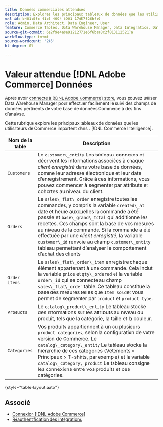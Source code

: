 ```yaml
---
title: Données commerciales attendues
description: Explorez les principaux tableaux de données que les utilisateurs de Commerce importent dans Commerce Intelligence.
exl-id: b481c8fc-41b6-4094-8901-17d57f26bfc0
role: Admin, Data Architect, Data Engineer, User
feature: Commerce Tables, Data Warehouse Manager, Data Integration, Data Import/Export
source-git-commit: 6e2f9e4a9e91212771e6f6baa8c2f8101125217a
workflow-type: tm+mt
source-wordcount: '245'
ht-degree: 0%

---
```


# Valeur attendue [!DNL Adobe Commerce] Données

Après avoir [connecté à [!DNL Adobe Commerce] store](../../../data-analyst/importing-data/integrations/magento.md), vous pouvez utiliser Data Warehouse Manager pour effectuer facilement le suivi des champs de données pertinents de votre base de données Commerce à des fins d’analyse.

Cette rubrique explore les principaux tableaux de données que les utilisateurs de Commerce importent dans . [!DNL Commerce Intelligence].

| **Nom de la table** | **Description** |
|-----|-----|
| `Customers` | Le `customer\_entity` Les tableaux connexes et décrivent les informations associées à chaque *client enregistré* dans votre base de données, comme leur adresse électronique et leur date d’enregistrement. Grâce à ces informations, vous pouvez commencer à segmenter par attributs et cohortes au niveau du client. |
| `Orders` | Le `sales\_flat\_order` enregistre toutes les commandes, y compris la variable `created\_at` date et heure auxquelles la commande a été passée et `base\_grand\_total` qui additionne les recettes. Ces champs sont la base de vos mesures au niveau de la commande. Si la commande a été effectuée par une *client enregistré*, la variable `customer\_id` renvoie au champ  `customer\_entity` tableau permettant d’analyser le comportement d’achat des clients. |
| `Order items` | Le `sales\_flat\_order\_item` enregistre chaque élément appartenant à une commande. Cela inclut la variable `price` et `qty\_ordered` et la variable `order\_id` qui se connecte au champ `sales\_flat\_order` table. Ce tableau constitue la base des mesures telles que `Item sold`et vous permet de segmenter par `product` et `product type`. |
| `Products` | Le `catalog\_product\_entity` Le tableau stocke des informations sur les attributs au niveau du produit, tels que la catégorie, la taille et la couleur. |
| `Categories` | Vos produits appartiennent à un ou plusieurs `product categories`, selon la configuration de votre version de Commerce. Le `catalog\_category\_entity` Le tableau stocke la hiérarchie de ces catégories (Vêtements > Principaux > T-shirts, par exemple) et la variable `catalog\_category\_product` Le tableau consigne les connexions entre vos produits et ces catégories. |

{style="table-layout:auto"}

## Associé

* [Connexion [!DNL Adobe Commerce]](../integrations/magento.md)
* [Réauthentification des intégrations](https://experienceleague.adobe.com/docs/commerce-knowledge-base/kb/how-to/mbi-reauthenticating-integrations.html)
